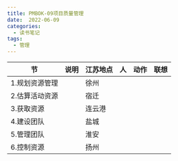 ```yaml
---
title: PMBOK-09项目质量管理
date:  2022-06-09
categories:
  - 读书笔记
tags:
  - 管理
---
```


| 节             | 说明 | 江苏地点 | 人   | 动作 | 联想 |
| -------------- | ---- | -------- | ---- | ---- | ---- |
| 1.规划资源管理 |      | 徐州     |      |      |      |
| 2.估算活动资源 |      | 宿迁     |      |      |      |
| 3.获取资源     |      | 连云港   |      |      |      |
| 4.建设团队     |      | 盐城     |      |      |      |
| 5.管理团队     |      | 淮安     |      |      |      |
| 6.控制资源     |      | 扬州     |      |      |      |



